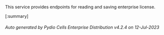 






This service provides endpoints for reading and saving enterprise license.

[:summary]

###### Auto generated by Pydio Cells Enterprise Distribution v4.2.4 on 12-Jul-2023
